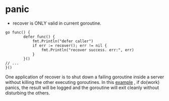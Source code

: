 # panic

- recover is ONLY valid in current goroutine. 
```
go func() {
		defer func() {
			fmt.Println("defer caller")
			if err := recover(); err != nil {
				fmt.Println("recover success. err:", err)
			}
		}()
// ...
}()
```

One application of recover is to shut down a failing goroutine inside a server without killing the other executing goroutines.
In this [example](oneGoroutine.go) , if do(work) panics, the result will be logged and the goroutine will exit cleanly without disturbing the others.

